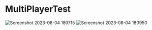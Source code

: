 # MultiPlayerTest

![Screenshot 2023-08-04 180715](https://github.com/talhanuhuymaz/MultiPlayerTest/assets/41086768/70ac528b-2775-4a0c-abb8-f1ea51e1b9d9)
![Screenshot 2023-08-04 180950](https://github.com/talhanuhuymaz/MultiPlayerTest/assets/41086768/64795155-fd99-4f19-8690-96d25a180a11)
